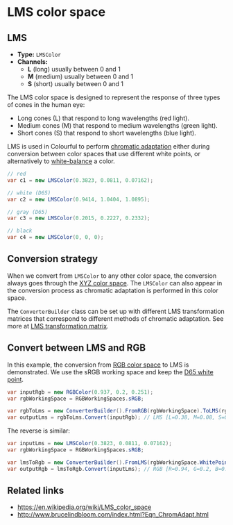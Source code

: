 # LMS color space

## LMS

- **Type:** `LMSColor`
- **Channels:**
  - **L** (long) usually between 0 and 1
  - **M** (medium) usually between 0 and 1
  - **S** (short) usually between 0 and 1

The LMS color space is designed to represent the response of three types of cones in the human eye:

- Long cones (L) that respond to long wavelengths (red light).
- Medium cones (M) that respond to medium wavelengths (green light).
- Short cones (S) that respond to short wavelengths (blue light).

LMS is used in Colourful to perform [chromatic adaptation](topic-conversion.md#chromatic-adaptation) either during conversion between color spaces that use different white points, or alternatively to [white-balance](topic-conversion.md#white-balance) a color.

```csharp
// red
var c1 = new LMSColor(0.3823, 0.0811, 0.07162);

// white (D65)
var c2 = new LMSColor(0.9414, 1.0404, 1.0895);

// gray (D65)
var c3 = new LMSColor(0.2015, 0.2227, 0.2332);

// black
var c4 = new LMSColor(0, 0, 0);
```


## Conversion strategy

When we convert from `LMSColor` to any other color space, the conversion always goes through the [XYZ color space](spaces-xyz.md). The `LMSColor` can also appear in the conversion process as chromatic adaptation is performed in this color space.

The `ConverterBuilder` class can be set up with different LMS transformation matrices that correspond to different methods of chromatic adaptation. See more at [LMS transformation matrix](topic-conversion.md#lms-transformation-matrix).


## Convert between LMS and RGB

In this example, the conversion from [RGB color space](spaces-rgb.md) to LMS is demonstrated. We use the sRGB working space and keep the [D65 white point](topic-illuminants.md).

```csharp
var inputRgb = new RGBColor(0.937, 0.2, 0.251);
var rgbWorkingSpace = RGBWorkingSpaces.sRGB;

var rgbToLms = new ConverterBuilder().FromRGB(rgbWorkingSpace).ToLMS(rgbWorkingSpace.WhitePoint).Build();
var outputLms = rgbToLms.Convert(inputRgb); // LMS [L=0.38, M=0.08, S=0.07]
```

The reverse is similar:

```csharp
var inputLms = new LMSColor(0.3823, 0.0811, 0.07162);
var rgbWorkingSpace = RGBWorkingSpaces.sRGB;

var lmsToRgb = new ConverterBuilder().FromLMS(rgbWorkingSpace.WhitePoint).ToRGB(rgbWorkingSpace).Build();
var outputRgb = lmsToRgb.Convert(inputLms); // RGB [R=0.94, G=0.2, B=0.25]
```


## Related links

- https://en.wikipedia.org/wiki/LMS_color_space
- http://www.brucelindbloom.com/index.html?Eqn_ChromAdapt.html
